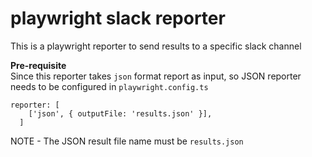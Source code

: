 # playwright slack reporter
This is a playwright reporter to send results to a specific slack channel

**Pre-requisite**  
Since this reporter takes `json` format report as input, so JSON reporter needs to be configured in `playwright.config.ts`
  ```
  reporter: [
      ['json', { outputFile: 'results.json' }],
    ]
```
NOTE - The JSON result file name must be `results.json`
